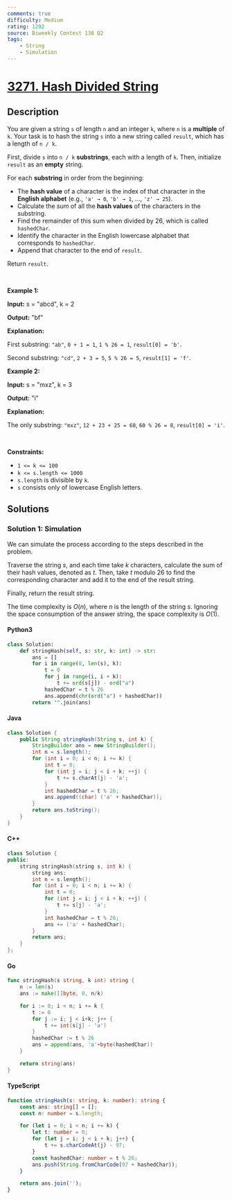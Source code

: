 ```yaml
---
comments: true
difficulty: Medium
rating: 1292
source: Biweekly Contest 138 Q2
tags:
    - String
    - Simulation
---
```


<!-- problem:start -->

# [3271. Hash Divided String](https://leetcode.com/problems/hash-divided-string)

## Description

<!-- description:start -->

<p>You are given a string <code>s</code> of length <code>n</code> and an integer <code>k</code>, where <code>n</code> is a <strong>multiple</strong> of <code>k</code>. Your task is to hash the string <code>s</code> into a new string called <code>result</code>, which has a length of <code>n / k</code>.</p>

<p>First, divide <code>s</code> into <code>n / k</code> <strong><span data-keyword="substring-nonempty">substrings</span></strong>, each with a length of <code>k</code>. Then, initialize <code>result</code> as an <strong>empty</strong> string.</p>

<p>For each <strong>substring</strong> in order from the beginning:</p>

<ul>
	<li>The <strong>hash value</strong> of a character is the index of that characte<!-- notionvc: 4b67483a-fa95-40b6-870d-2eacd9bc18d8 -->r in the <strong>English alphabet</strong> (e.g., <code>&#39;a&#39; &rarr;<!-- notionvc: d3f8e4c2-23cd-41ad-a14b-101dfe4c5aba --> 0</code>, <code>&#39;b&#39; &rarr;<!-- notionvc: d3f8e4c2-23cd-41ad-a14b-101dfe4c5aba --> 1</code>, ..., <code>&#39;z&#39; &rarr;<!-- notionvc: d3f8e4c2-23cd-41ad-a14b-101dfe4c5aba --> 25</code>).</li>
	<li>Calculate the <em>sum</em> of all the <strong>hash values</strong> of the characters in the substring.</li>
	<li>Find the remainder of this sum when divided by 26, which is called <code>hashedChar</code>.</li>
	<li>Identify the character in the English lowercase alphabet that corresponds to <code>hashedChar</code>.</li>
	<li>Append that character to the end of <code>result</code>.</li>
</ul>

<p>Return <code>result</code>.</p>

<p>&nbsp;</p>
<p><strong class="example">Example 1:</strong></p>

<div class="example-block">
<p><strong>Input:</strong> <span class="example-io">s = &quot;abcd&quot;, k = 2</span></p>

<p><strong>Output:</strong> <span class="example-io">&quot;bf&quot;</span></p>

<p><strong>Explanation:</strong></p>

<p>First substring: <code>&quot;ab&quot;</code>, <code>0 + 1 = 1</code>, <code>1 % 26 = 1</code>, <code>result[0] = &#39;b&#39;</code>.</p>

<p>Second substring: <code>&quot;cd&quot;</code>, <code>2 + 3 = 5</code>, <code>5 % 26 = 5</code>, <code>result[1] = &#39;f&#39;</code>.</p>
</div>

<p><strong class="example">Example 2:</strong></p>

<div class="example-block">
<p><strong>Input:</strong> <span class="example-io">s = &quot;mxz&quot;, k = 3</span></p>

<p><strong>Output:</strong> <span class="example-io">&quot;i&quot;</span></p>

<p><strong>Explanation:</strong></p>

<p>The only substring: <code>&quot;mxz&quot;</code>, <code>12 + 23 + 25 = 60</code>, <code>60 % 26 = 8</code>, <code>result[0] = &#39;i&#39;</code>.</p>
</div>

<p>&nbsp;</p>
<p><strong>Constraints:</strong></p>

<ul>
	<li><code>1 &lt;= k &lt;= 100</code></li>
	<li><code>k &lt;= s.length &lt;= 1000</code></li>
	<li><code>s.length</code> is divisible by <code>k</code>.</li>
	<li><code>s</code> consists only of lowercase English letters.</li>
</ul>

<!-- description:end -->

## Solutions

<!-- solution:start -->

### Solution 1: Simulation

We can simulate the process according to the steps described in the problem.

Traverse the string $s$, and each time take $k$ characters, calculate the sum of their hash values, denoted as $t$. Then, take $t$ modulo $26$ to find the corresponding character and add it to the end of the result string.

Finally, return the result string.

The time complexity is $O(n)$, where $n$ is the length of the string $s$. Ignoring the space consumption of the answer string, the space complexity is $O(1)$.

<!-- tabs:start -->

#### Python3

```python
class Solution:
    def stringHash(self, s: str, k: int) -> str:
        ans = []
        for i in range(0, len(s), k):
            t = 0
            for j in range(i, i + k):
                t += ord(s[j]) - ord("a")
            hashedChar = t % 26
            ans.append(chr(ord("a") + hashedChar))
        return "".join(ans)
```

#### Java

```java
class Solution {
    public String stringHash(String s, int k) {
        StringBuilder ans = new StringBuilder();
        int n = s.length();
        for (int i = 0; i < n; i += k) {
            int t = 0;
            for (int j = i; j < i + k; ++j) {
                t += s.charAt(j) - 'a';
            }
            int hashedChar = t % 26;
            ans.append((char) ('a' + hashedChar));
        }
        return ans.toString();
    }
}
```

#### C++

```cpp
class Solution {
public:
    string stringHash(string s, int k) {
        string ans;
        int n = s.length();
        for (int i = 0; i < n; i += k) {
            int t = 0;
            for (int j = i; j < i + k; ++j) {
                t += s[j] - 'a';
            }
            int hashedChar = t % 26;
            ans += ('a' + hashedChar);
        }
        return ans;
    }
};
```

#### Go

```go
func stringHash(s string, k int) string {
	n := len(s)
	ans := make([]byte, 0, n/k)

	for i := 0; i < n; i += k {
		t := 0
		for j := i; j < i+k; j++ {
			t += int(s[j] - 'a')
		}
		hashedChar := t % 26
		ans = append(ans, 'a'+byte(hashedChar))
	}

	return string(ans)
}
```

#### TypeScript

```ts
function stringHash(s: string, k: number): string {
    const ans: string[] = [];
    const n: number = s.length;

    for (let i = 0; i < n; i += k) {
        let t: number = 0;
        for (let j = i; j < i + k; j++) {
            t += s.charCodeAt(j) - 97;
        }
        const hashedChar: number = t % 26;
        ans.push(String.fromCharCode(97 + hashedChar));
    }

    return ans.join('');
}
```

<!-- tabs:end -->

<!-- solution:end -->

<!-- problem:end -->
